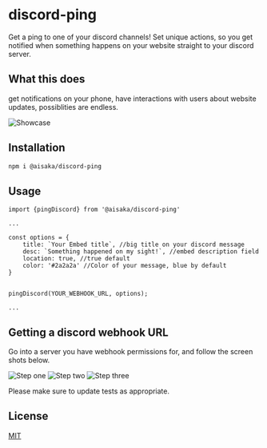 # discord-ping

Get a ping to one of your discord channels! Set unique actions, so you get notified when something happens on your website straight to your discord server.

## What this does
get notifications on your phone, have interactions with users about website updates, possiblities are endless.

![Showcase](https://i.imgur.com/vaFiBkI.png)

## Installation

```bash
npm i @aisaka/discord-ping
```

## Usage

```
import {pingDiscord} from '@aisaka/discord-ping'

...

const options = {
    title: `Your Embed title`, //big title on your discord message
    desc: `Something happened on my sight!`, //embed description field
    location: true, //true default
    color: '#2a2a2a' //Color of your message, blue by default
}


pingDiscord(YOUR_WEBHOOK_URL, options);

...

```

## Getting a discord webhook URL
Go into a server you have webhook permissions for, and follow the screen shots below.

![Step one](https://i.imgur.com/z0qLDfU.png)
![Step two](https://i.imgur.com/r1nUGCX.png)
![Step three](https://i.imgur.com/PrXMUXN.png)

Please make sure to update tests as appropriate.

## License
[MIT](https://choosealicense.com/licenses/mit/)
